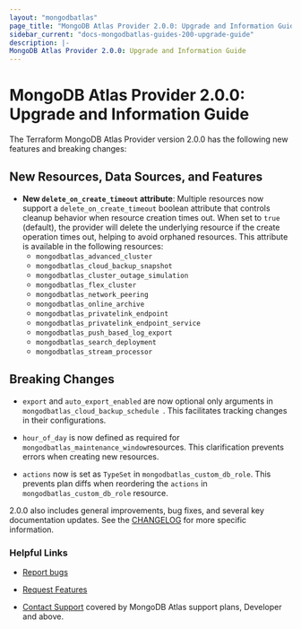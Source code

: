 ```yaml
---
layout: "mongodbatlas"
page_title: "MongoDB Atlas Provider 2.0.0: Upgrade and Information Guide"
sidebar_current: "docs-mongodbatlas-guides-200-upgrade-guide"
description: |-
MongoDB Atlas Provider 2.0.0: Upgrade and Information Guide
---
```


# MongoDB Atlas Provider 2.0.0: Upgrade and Information Guide

The Terraform MongoDB Atlas Provider version 2.0.0 has the following new features and breaking changes:

## New Resources, Data Sources, and Features

- **New `delete_on_create_timeout` attribute**: Multiple resources now support a `delete_on_create_timeout` boolean attribute that controls cleanup behavior when resource creation times out. When set to `true` (default), the provider will delete the underlying resource if the create operation times out, helping to avoid orphaned resources. This attribute is available in the following resources:
  - `mongodbatlas_advanced_cluster`
  - `mongodbatlas_cloud_backup_snapshot` 
  - `mongodbatlas_cluster_outage_simulation`
  - `mongodbatlas_flex_cluster`
  - `mongodbatlas_network_peering`
  - `mongodbatlas_online_archive`
  - `mongodbatlas_privatelink_endpoint`
  - `mongodbatlas_privatelink_endpoint_service`
  - `mongodbatlas_push_based_log_export`
  - `mongodbatlas_search_deployment`
  - `mongodbatlas_stream_processor`

## Breaking Changes

- `export` and `auto_export_enabled` are now optional only arguments in `mongodbatlas_cloud_backup_schedule `. This facilitates tracking changes in their configurations. 

- `hour_of_day` is now defined as required for `mongodbatlas_maintenance_window`resources. This clarification prevents errors when creating new resources. 

- `actions` now is set as `TypeSet` in `mongodbatlas_custom_db_role`. This prevents plan diffs when reordering the `actions` in `mongodbatlas_custom_db_role` resource.  


2.0.0 also includes general improvements, bug fixes, and several key documentation updates. See the [CHANGELOG](https://github.com/mongodb/terraform-provider-mongodbatlas/blob/master/CHANGELOG.md) for more specific information.


### Helpful Links

* [Report bugs](https://github.com/mongodb/terraform-provider-mongodbatlas/issues)

* [Request Features](https://feedback.mongodb.com/forums/924145-atlas?category_id=370723)

* [Contact Support](https://docs.atlas.mongodb.com/support/) covered by MongoDB Atlas support plans, Developer and above.

